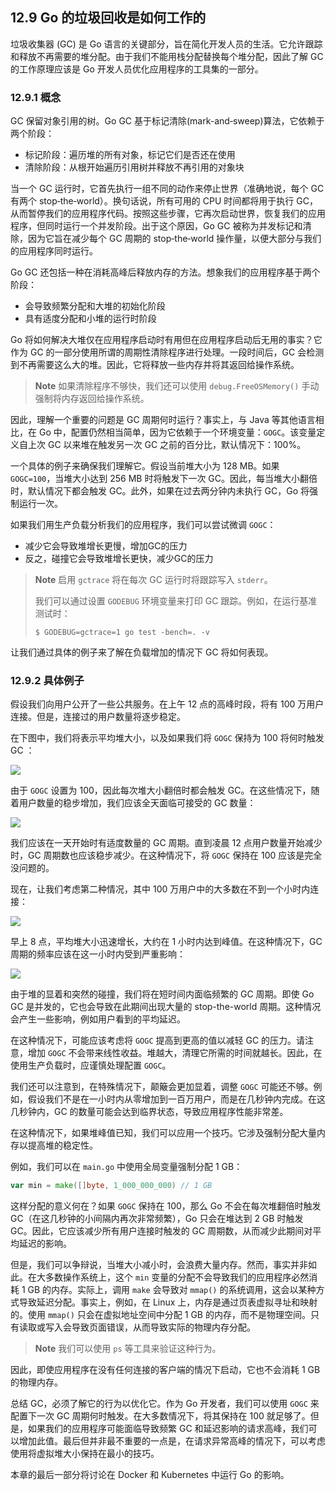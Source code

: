## 12.9 Go 的垃圾回收是如何工作的

垃圾收集器 (GC) 是 Go 语言的关键部分，旨在简化开发人员的生活。它允许跟踪和释放不再需要的堆分配。由于我们不能用栈分配替换每个堆分配，因此了解 GC 的工作原理应该是 Go 开发人员优化应用程序的工具集的一部分。

### 12.9.1 概念

GC 保留对象引用的树。Go GC 基于标记清除(mark-and‑sweep)算法，它依赖于两个阶段：

* 标记阶段：遍历堆的所有对象，标记它们是否还在使用
* 清除阶段：从根开始遍历引用树并释放不再引用的对象块

当一个 GC 运行时，它首先执行一组不同的动作来停止世界（准确地说，每个 GC 有两个 stop‑the‑world）。换句话说，所有可用的 CPU 时间都将用于执行 GC，从而暂停我们的应用程序代码。按照这些步骤，它再次启动世界，恢复我们的应用程序，但同时运行一个并发阶段。出于这个原因，Go GC 被称为并发标记和清除，因为它旨在减少每个 GC 周期的 stop‑the‑world 操作量，以便大部分与我们的应用程序同时运行。

Go GC 还包括一种在消耗高峰后释放内存的方法。想象我们的应用程序基于两个阶段：

* 会导致频繁分配和大堆的初始化阶段
* 具有适度分配和小堆的运行时阶段

Go 将如何解决大堆仅在应用程序启动时有用但在应用程序启动后无用的事实？它作为 GC 的一部分使用所谓的周期性清除程序进行处理。一段时间后，GC 会检测到不再需要这么大的堆。因此，它将释放一些内存并将其返回给操作系统。

> **Note** 如果清除程序不够快，我们还可以使用 `debug.FreeOSMemory()` 手动强制将内存返回给操作系统。

因此，理解一个重要的问题是 GC 周期何时运行？事实上，与 Java 等其他语言相比，在 Go 中，配置仍然相当简单，因为它依赖于一个环境变量：`GOGC`。该变量定义自上次 GC 以来堆在触发另一次 GC 之前的百分比，默认情况下：100%。

一个具体的例子来确保我们理解它。假设当前堆大小为 128 MB。如果 `GOGC=100`，当堆大小达到 256 MB 时将触发下一次 GC。因此，每当堆大小翻倍时，默认情况下都会触发 GC。此外，如果在过去两分钟内未执行 GC，Go 将强制运行一次。

如果我们用生产负载分析我们的应用程序，我们可以尝试微调 `GOGC`：

* 减少它会导致堆增长更慢，增加GC的压力
* 反之，碰撞它会导致堆增长更快，减少GC的压力

> **Note** 启用 `gctrace` 将在每次 GC 运行时将跟踪写入 `stderr`。
> 
> 我们可以通过设置 `GODEBUG` 环境变量来打印 GC 跟踪。例如，在运行基准测试时：
> ```shell
> $ GODEBUG=gctrace=1 go test -bench=. -v
> ```

让我们通过具体的例子来了解在负载增加的情况下 GC 将如何表现。

### 12.9.2 具体例子

假设我们向用户公开了一些公共服务。在上午 12 点的高峰时段，将有 100 万用户连接。但是，连接过的用户数量将逐步稳定。

在下图中，我们将表示平均堆大小，以及如果我们将 `GOGC` 保持为 100 将何时触发 GC ：

![](https://img.exciting.net.cn/120.png)

由于 `GOGC` 设置为 100，因此每次堆大小翻倍时都会触发 GC。在这些情况下，随着用户数量的稳步增加，我们应该全天面临可接受的 GC 数量：

![](https://img.exciting.net.cn/121.png)

我们应该在一天开始时有适度数量的 GC 周期。直到凌晨 12 点用户数量开始减少时，GC 周期数也应该稳步减少。在这种情况下，将 `GOGC` 保持在 100 应该是完全没问题的。 

现在，让我们考虑第二种情况，其中 100 万用户中的大多数在不到一个小时内连接：

![](https://img.exciting.net.cn/123.png)

早上 8 点，平均堆大小迅速增长，大约在 1 小时内达到峰值。在这种情况下，GC 周期的频率应该在这一小时内受到严重影响：

![](https://img.exciting.net.cn/124.png)

由于堆的显着和突然的碰撞，我们将在短时间内面临频繁的 GC 周期。即使 Go GC 是并发的，它也会导致在此期间出现大量的 stop-the-world 周期。这种情况会产生一些影响，例如用户看到的平均延迟。 

在这种情况下，可能应该考虑将 `GOGC` 提高到更高的值以减轻 GC 的压力。请注意，增加 `GOGC` 不会带来线性收益。堆越大，清理它所需的时间就越长。因此，在使用生产负载时，应谨慎处理配置 `GOGC`。

我们还可以注意到，在特殊情况下，颠簸会更加显着，调整 `GOGC` 可能还不够。例如，假设我们不是在一小时内从零增加到一百万用户，而是在几秒钟内完成。在这几秒钟内，GC 的数量可能会达到临界状态，导致应用程序性能非常差。

在这种情况下，如果堆峰值已知，我们可以应用一个技巧。它涉及强制分配大量内存以提高堆的稳定性。

例如，我们可以在 `main.go` 中使用全局变量强制分配 1 GB：

```go
var min = make([]byte, 1_000_000_000) // 1 GB
```

这样分配的意义何在？如果 `GOGC` 保持在 100，那么 Go 不会在每次堆翻倍时触发 GC（在这几秒钟的小间隔内再次非常频繁），Go 只会在堆达到 2 GB 时触发 GC。因此，它应该减少所有用户连接时触发的 GC 周期数，从而减少此期间对平均延迟的影响。

但是，我们可以争辩说，当堆大小减小时，会浪费大量内存。然而，事实并非如此。在大多数操作系统上，这个 `min` 变量的分配不会导致我们的应用程序必然消耗 1 GB 的内存。实际上，调用 `make` 会导致对 `mmap()` 的系统调用，这会以某种方式导致延迟分配。事实上，例如，在 Linux 上，内存是通过页表虚拟寻址和映射的。使用 `mmap()` 只会在虚拟地址空间中分配 1 GB 的内存，而不是物理空间。只有读取或写入会导致页面错误，从而导致实际的物理内存分配。

> **Note** 我们可以使用 `ps` 等工具来验证这种行为。

因此，即使应用程序在没有任何连接的客户端的情况下启动，它也不会消耗 1 GB 的物理内存。

总结 GC，必须了解它的行为以优化它。作为 Go 开发者，我们可以使用 `GOGC` 来配置下一次 GC 周期何时触发。在大多数情况下，将其保持在 100 就足够了。但是，如果我们的应用程序可能面临导致频繁 GC 和延迟影响的请求高峰，我们可以增加此值。最后但并非最不重要的一点是，在请求异常高峰的情况下，可以考虑使用将虚拟堆大小保持在最小的技巧。

本章的最后一部分将讨论在 Docker 和 Kubernetes 中运行 Go 的影响。